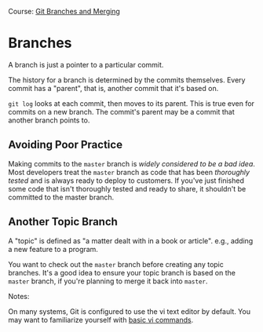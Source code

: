 Course: [Git Branches and Merging](https://teamtreehouse.com/library/git-branches-and-merging)

# Branches

A branch is just a pointer to a particular commit.

The history for a branch is determined by the commits themselves. 
Every commit has a "parent", that is, another commit that it's based on.

`git log` looks at each commit, then moves to its parent.
This is true even for commits on a new branch. The commit's parent may be a commit that another branch points to.

## Avoiding Poor Practice 

Making commits to the `master` branch is *widely considered to be a bad idea*. 
Most developers treat the `master` branch as code that has been *thoroughly tested*
and is always ready to deploy to customers. If you've just finished some code that isn't 
thoroughly tested and ready to share, it shouldn't be committed to the master branch.

## Another Topic Branch

A "topic" is defined as "a matter dealt with in a book or article". 
e.g., adding a new feature to a program.

You want to check out the `master` branch before creating any topic branches. 
It's a good idea to ensure your topic branch is based on the `master` branch, 
if you're planning to merge it back into `master`. 


Notes:

On many systems, Git is configured to use the vi text editor by default. 
You may want to familiarize yourself with [basic vi commands](https://kb.iu.edu/d/adxz).
